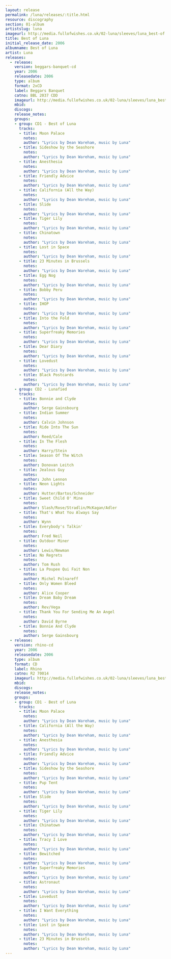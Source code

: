 ```yaml
---
layout: release
permalink: /luna/releases/:title.html
resource: discography
section: 01-album
artistslug: luna
imageurl: http://media.fullofwishes.co.uk/02-luna/sleeves/luna_best-of.jpg
title: Best of Luna
initial_release_date: 2006
albumname: Best of Luna
artist: Luna
releases:
  - release: 
    version: beggars-banquet-cd
    year: 2006
    releasedate: 2006
    type: album
    format: 2xCD
    label: Beggars Banquet
    catno: BBL 2037 CDD
    imageurl: http://media.fullofwishes.co.uk/02-luna/sleeves/luna_best-of.jpg
    mbid: 
    discogs: 
    release_notes: 
    groups:
    - group: CD1 - Best of Luna
      tracks:
      - title: Moon Palace
        notes: 
        author: "Lyrics by Dean Wareham, music by Luna"
      - title: Sideshow by the Seashore
        notes: 
        author: "Lyrics by Dean Wareham, music by Luna"
      - title: Anesthesia
        notes: 
        author: "Lyrics by Dean Wareham, music by Luna"
      - title: Friendly Advice
        notes: 
        author: "Lyrics by Dean Wareham, music by Luna"
      - title: California (All the Way)
        notes: 
        author: "Lyrics by Dean Wareham, music by Luna"
      - title: Slide
        notes: 
        author: "Lyrics by Dean Wareham, music by Luna"
      - title: Tiger Lily
        notes: 
        author: "Lyrics by Dean Wareham, music by Luna"
      - title: Chinatown
        notes: 
        author: "Lyrics by Dean Wareham, music by Luna"
      - title: Lost in Space
        notes: 
        author: "Lyrics by Dean Wareham, music by Luna"
      - title: 23 Minutes in Brussels
        notes: 
        author: "Lyrics by Dean Wareham, music by Luna"
      - title: Egg Nog
        notes: 
        author: "Lyrics by Dean Wareham, music by Luna"
      - title: Bobby Peru
        notes: 
        author: "Lyrics by Dean Wareham, music by Luna"
      - title: IHOP
        notes: 
        author: "Lyrics by Dean Wareham, music by Luna"
      - title: Into the Fold
        notes: 
        author: "Lyrics by Dean Wareham, music by Luna"
      - title: Superfreaky Memories
        notes: 
        author: "Lyrics by Dean Wareham, music by Luna"
      - title: Dear Diary
        notes: 
        author: "Lyrics by Dean Wareham, music by Luna"
      - title: Lovedust
        notes: 
        author: "Lyrics by Dean Wareham, music by Luna"
      - title: Black Postcards
        notes: 
        author: "Lyrics by Dean Wareham, music by Luna"
    - group: CD2 - Lunafied
      tracks:
      - title: Bonnie and Clyde 
        notes: 
        author: Serge Gainsbourg
      - title: Indian Summer 
        notes: 
        author: Calvin Johnson
      - title: Ride Into The Sun 
        notes: 
        author: Reed/Cale
      - title: In The Flesh 
        notes: 
        author: Harry/Stein
      - title: Season Of The Witch 
        notes: 
        author: Donovan Leitch
      - title: Jealous Guy 
        notes: 
        author: John Lennon
      - title: Neon Lights 
        notes: 
        author: Hutter/Bartos/Schneider
      - title: Sweet Child O' Mine 
        notes: 
        author: Slash/Rose/Stradlin/McKagan/Adler
      - title: That's What You Always Say 
        notes: 
        author: Wynn
      - title: Everybody's Talkin' 
        notes: 
        author: Fred Neil
      - title: Outdoor Miner 
        notes: 
        author: Lewis/Newman
      - title: No Regrets 
        notes: 
        author: Tom Rush
      - title: La Poupee Qui Fait Non 
        notes: 
        author: Michel Polnareff
      - title: Only Women Bleed 
        notes: 
        author: Alice Cooper
      - title: Dream Baby Dream 
        notes: 
        author: Rev/Vega
      - title: Thank You For Sending Me An Angel 
        notes: 
        author: David Byrne
      - title: Bonnie And Clyde 
        notes: 
        author: Serge Gainsbourg
  - release: 
    version: rhino-cd
    year: 2006
    releasedate: 2006
    type: album
    format: CD
    label: Rhino
    catno: R2 70014
    imageurl: http://media.fullofwishes.co.uk/02-luna/sleeves/luna_best-of.jpg
    mbid: 
    discogs: 
    release_notes: 
    groups:
    - group: CD1 - Best of Luna
      tracks:
      - title: Moon Palace
        notes: 
        author: "Lyrics by Dean Wareham, music by Luna"
      - title: California (All the Way)
        notes: 
        author: "Lyrics by Dean Wareham, music by Luna"
      - title: Anesthesia
        notes: 
        author: "Lyrics by Dean Wareham, music by Luna"
      - title: Friendly Advice
        notes: 
        author: "Lyrics by Dean Wareham, music by Luna"
      - title: Sideshow by the Seashore
        notes: 
        author: "Lyrics by Dean Wareham, music by Luna"
      - title: Pup Tent
        notes: 
        author: "Lyrics by Dean Wareham, music by Luna"
      - title: Slide
        notes: 
        author: "Lyrics by Dean Wareham, music by Luna"
      - title: Tiger Lily
        notes: 
        author: "Lyrics by Dean Wareham, music by Luna"
      - title: Chinatown
        notes: 
        author: "Lyrics by Dean Wareham, music by Luna"
      - title: Tracy I Love
        notes: 
        author: "Lyrics by Dean Wareham, music by Luna"
      - title: Bewitched
        notes: 
        author: "Lyrics by Dean Wareham, music by Luna"
      - title: Superfreaky Memories
        notes: 
        author: "Lyrics by Dean Wareham, music by Luna"
      - title: Astronaut
        notes: 
        author: "Lyrics by Dean Wareham, music by Luna"
      - title: Lovedust
        notes: 
        author: "Lyrics by Dean Wareham, music by Luna"
      - title: I Want Everything
        notes: 
        author: "Lyrics by Dean Wareham, music by Luna"
      - title: Lost in Space
        notes: 
        author: "Lyrics by Dean Wareham, music by Luna"
      - title: 23 Minutes in Brussels
        notes: 
        author: "Lyrics by Dean Wareham, music by Luna"
---
```

